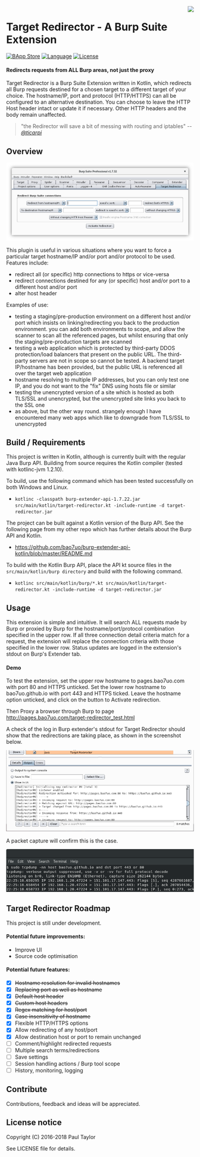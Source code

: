 <img align="right" src="https://avatars0.githubusercontent.com/u/21125224?s=150&v=4">

# Target Redirector - A Burp Suite Extension
[![BApp Store](https://img.shields.io/badge/BApp-Published-orange.svg)](https://portswigger.net/bappstore/d938ed20acbe4cd9889aa06bd23ba7e1)
[![Language](https://img.shields.io/badge/Lang-Kotlin-blue.svg)](https://kotlinlang.org)
[![License](https://img.shields.io/badge/License-Apache%202.0-green.svg)](https://opensource.org/licenses/Apache-2.0)

#### Redirects requests from ALL Burp areas, not just the proxy

Target Redirector is a Burp Suite Extension written in Kotlin, which redirects all Burp requests destined for a chosen target to a different target of your choice. The hostname/IP, port and protocol (HTTP/HTTPS) can all be configured to an alternative destination. You can choose to leave the HTTP Host header intact or update it if necessary. Other HTTP headers and the body remain unaffected.

> "the Redirector will save a bit of messing with routing and iptables"
> -- *[@ticarpi](https://github.com/ticarpi)*

## Overview

![Target Redirector screenshot](images/title_screenshot.png)

This plugin is useful in various situations where you want to force a particular target hostname/IP and/or port and/or protocol to be used. Features include:

- redirect all (or specific) http connections to https or vice-versa
- redirect connections destined for any (or specific) host and/or port to a different host and/or port
- alter host header

Examples of use:

- testing a staging/pre-production environment on a different host and/or port which insists on linking/redirecting you back to the production environment. you can add both environments to scope, and allow the scanner to scan all the referenced pages, but whilst ensuring that only the staging/pre-production targets are scanned
- testing a web application which is protected by third-party DDOS protection/load balancers that present on the public URL. The third-party servers are not in scope so cannot be tested. A backend target IP/hostname has been provided, but the public URL is referenced all over the target web application
- hostname resolving to multiple IP addresses, but you can only test one IP, and you do not want to the "fix" DNS using hosts file or similar
- testing the unencrypted version of a site which is hosted as both TLS/SSL and unencrypted, but the unencrypted site links you back to the SSL one
- as above, but the other way round. strangely enough I have encountered many web apps which like to downgrade from TLS/SSL to unencrypted

## Build / Requirements

This project is written in Kotlin, although is currently built with the regular Java Burp API. Building from source requires the Kotlin compiler (tested with kotlinc-jvm 1.2.10).

To build, use the following command which has been tested successfully on both Windows and Linux.

- `kotlinc -classpath burp-extender-api-1.7.22.jar src/main/kotlin/target-redirector.kt -include-runtime -d target-redirector.jar`

The project can be built against a Kotlin version of the Burp API. See the following page from my other repo which has further details about the Burp API and Kotlin.

- https://github.com/bao7uo/burp-extender-api-kotlin/blob/master/README.md

To build with the Kotlin Burp API, place the API kt source files in the `src/main/kotlin/burp directory` and build with the following command.

- `kotlinc src/main/kotlin/burp/*.kt src/main/kotlin/target-redirector.kt -include-runtime -d target-redirector.jar`

## Usage

This extension is simple and intuitive. It will search ALL requests made by Burp or proxied by Burp for the hostname/port/protocol combination specified in the upper row. If all three connection detail criteria match for a request, the extension will replace the connection criteria with those specified in the lower row. Status updates are logged in the extension's stdout on Burp's Extender tab.

#### Demo

To test the extension, set the upper row hostname to pages.bao7uo.com with port 80 and HTTPS unticked. Set the lower row hostname to bao7uo.github.io with port 443 and HTTPS ticked. Leave the hostname option unticked, and click on the button to Activate redirection.

Then Proxy a browser through Burp to page http://pages.bao7uo.com/target-redirector_test.html

A check of the log in Burp extender's stdout for Target Redirector should show that the redirections are taking place, as shown in the screenshot below.

![Target Redirector screenshot](images/log_screenshot.png)

A packet capture will confirm this is the case.

![Target Redirector screenshot](images/cap_screenshot.png)

## Target Redirector Roadmap

This project is still under development.

#### Potential future improvements:
- Improve UI
- Source code optimisation

#### Potential future features:
- [x] <s>Hostname resolution for invalid hostnames</s>
- [x] <s>Replacing port as well as hostname</s>
- [x] <s>Default host header</s>
- [x] <s>Custom host headers</s>
- [x] <s>Regex matching for host/port</s>
- [x] <s>Case insensitivity of hostname</s>
- [x] Flexible HTTP/HTTPS options
- [x] Allow redirecting of any host/port
- [x] Allow destination host or port to remain unchanged
- [ ] Comment/highlight redirected requests 
- [ ] Multiple search terms/redirections
- [ ] Save settings
- [ ] Session handling actions / Burp tool scope
- [ ] History, monitoring, logging

## Contribute
Contributions, feedback and ideas will be appreciated.

## License notice

Copyright (C) 2016-2018 Paul Taylor

See LICENSE file for details.
